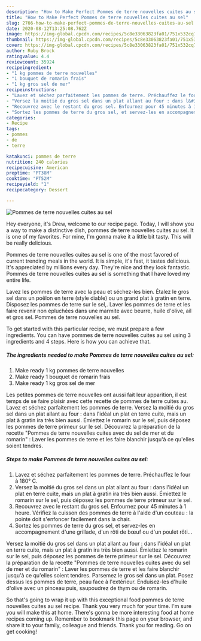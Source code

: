 ```yaml
---
description: "How to Make Perfect Pommes de terre nouvelles cuites au sel"
title: "How to Make Perfect Pommes de terre nouvelles cuites au sel"
slug: 2766-how-to-make-perfect-pommes-de-terre-nouvelles-cuites-au-sel
date: 2020-08-12T13:25:08.762Z
image: https://img-global.cpcdn.com/recipes/5c8e33063823fa01/751x532cq70/pommes-de-terre-nouvelles-cuites-au-sel-photo-principale-de-la-recette.jpg
thumbnail: https://img-global.cpcdn.com/recipes/5c8e33063823fa01/751x532cq70/pommes-de-terre-nouvelles-cuites-au-sel-photo-principale-de-la-recette.jpg
cover: https://img-global.cpcdn.com/recipes/5c8e33063823fa01/751x532cq70/pommes-de-terre-nouvelles-cuites-au-sel-photo-principale-de-la-recette.jpg
author: Ruby Brock
ratingvalue: 4.4
reviewcount: 35924
recipeingredient:
- "1 kg pommes de terre nouvelles"
- "1 bouquet de romarin frais"
- "1 kg gros sel de mer"
recipeinstructions:
- "Lavez et séchez parfaitement les pommes de terre. Préchauffez le four à 180° C."
- "Versez la moitié du gros sel dans un plat allant au four : dans l&#39;idéal un plat en terre cuite, mais un plat à gratin ira très bien aussi. Émiettez le romarin sur le sel, puis déposez les pommes de terre primeur sur le sel."
- "Recouvrez avec le restant du gros sel. Enfournez pour 45 minutes à 1 heure. Vérifiez la cuisson des pommes de terre à l&#39;aide d&#39;un couteau : la pointe doit s&#39;enfoncer facilement dans la chair."
- "Sortez les pommes de terre du gros sel, et servez-les en accompagnement d&#39;une grillade, d&#39;un rôti de bœuf ou d&#39;un poulet rôti..."
categories:
- Recipe
tags:
- pommes
- de
- terre

katakunci: pommes de terre 
nutrition: 240 calories
recipecuisine: American
preptime: "PT38M"
cooktime: "PT52M"
recipeyield: "1"
recipecategory: Dessert

---
```



![Pommes de terre nouvelles cuites au sel](https://img-global.cpcdn.com/recipes/5c8e33063823fa01/751x532cq70/pommes-de-terre-nouvelles-cuites-au-sel-photo-principale-de-la-recette.jpg)

Hey everyone, it's Drew, welcome to our recipe page. Today, I will show you a way to make a distinctive dish, pommes de terre nouvelles cuites au sel. It is one of my favorites. For mine, I'm gonna make it a little bit tasty. This will be really delicious.

Pommes de terre nouvelles cuites au sel is one of the most favored of current trending meals in the world. It is simple, it's fast, it tastes delicious. It's appreciated by millions every day. They're nice and they look fantastic. Pommes de terre nouvelles cuites au sel is something that I have loved my entire life.

Lavez les pommes de terre avec la peau et séchez-les bien. Étalez le gros sel dans un poêlon en terre (style diable) ou un grand plat à gratin en terre. Disposez les pommes de terre sur le sel,. Laver les pommes de terre et les faire revenir non épluchées dans une marmite avec beurre, huile d&#39;olive, ail et gros sel. Pommes de terre nouvelles au sel.


To get started with this particular recipe, we must prepare a few ingredients. You can have pommes de terre nouvelles cuites au sel using 3 ingredients and 4 steps. Here is how you can achieve that.

<!--inarticleads1-->

##### The ingredients needed to make Pommes de terre nouvelles cuites au sel:

1. Make ready 1 kg pommes de terre nouvelles
1. Make ready 1 bouquet de romarin frais
1. Make ready 1 kg gros sel de mer


Les petites pommes de terre nouvelles ont aussi fait leur apparition, il est temps de se faire plaisir avec cette recette de pommes de terre cuites au. Lavez et séchez parfaitement les pommes de terre. Versez la moitié du gros sel dans un plat allant au four : dans l&#39;idéal un plat en terre cuite, mais un plat à gratin ira très bien aussi. Émiettez le romarin sur le sel, puis déposez les pommes de terre primeur sur le sel. Découvrez la préparation de la recette &#34;Pommes de terre nouvelles cuites avec du sel de mer et du romarin&#34; : Laver les pommes de terre et les faire blanchir jusqu&#39;à ce qu&#39;elles soient tendres. 

<!--inarticleads2-->

##### Steps to make Pommes de terre nouvelles cuites au sel:

1. Lavez et séchez parfaitement les pommes de terre. Préchauffez le four à 180° C.
1. Versez la moitié du gros sel dans un plat allant au four : dans l&#39;idéal un plat en terre cuite, mais un plat à gratin ira très bien aussi. Émiettez le romarin sur le sel, puis déposez les pommes de terre primeur sur le sel.
1. Recouvrez avec le restant du gros sel. Enfournez pour 45 minutes à 1 heure. Vérifiez la cuisson des pommes de terre à l&#39;aide d&#39;un couteau : la pointe doit s&#39;enfoncer facilement dans la chair.
1. Sortez les pommes de terre du gros sel, et servez-les en accompagnement d&#39;une grillade, d&#39;un rôti de bœuf ou d&#39;un poulet rôti...


Versez la moitié du gros sel dans un plat allant au four : dans l&#39;idéal un plat en terre cuite, mais un plat à gratin ira très bien aussi. Émiettez le romarin sur le sel, puis déposez les pommes de terre primeur sur le sel. Découvrez la préparation de la recette &#34;Pommes de terre nouvelles cuites avec du sel de mer et du romarin&#34; : Laver les pommes de terre et les faire blanchir jusqu&#39;à ce qu&#39;elles soient tendres. Parsemez le gros sel dans un plat. Posez dessus les pommes de terre, peau face à l&#39;extérieur. Enduisez-les d&#39;huile d&#39;olive avec un pinceau puis, saupoudrez de thym ou de romarin. 

So that's going to wrap it up with this exceptional food pommes de terre nouvelles cuites au sel recipe. Thank you very much for your time. I'm sure you will make this at home. There's gonna be more interesting food at home recipes coming up. Remember to bookmark this page on your browser, and share it to your family, colleague and friends. Thank you for reading. Go on get cooking!
